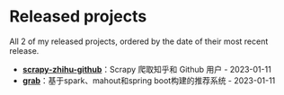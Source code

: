 # Released projects

All <!-- release_count starts -->2<!-- release_count ends --> of my released projects, ordered by the date of their most recent release.

<!-- recent_releases starts -->
* **[scrapy-zhihu-github](https://github.com/chensoul/scrapy-zhihu-github)**：Scrapy 爬取知乎和 Github 用户 - 2023-01-11
* **[grab](https://github.com/chensoul/grab)**：基于spark、mahout和spring boot构建的推荐系统 - 2023-01-11
<!-- recent_releases ends -->